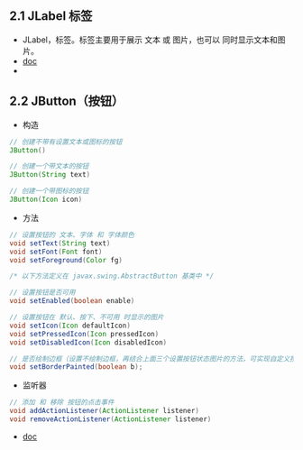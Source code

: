 ## 2.1 JLabel 标签

- JLabel，标签。标签主要用于展示 文本 或 图片，也可以 同时显示文本和图片。
- [doc](https://docs.oracle.com/javase/8/docs/api/javax/swing/JButton.html)
- 

## 2.2 JButton（按钮）

- 构造
~~~java
// 创建不带有设置文本或图标的按钮
JButton()

// 创建一个带文本的按钮
JButton(String text)

// 创建一个带图标的按钮
JButton(Icon icon)
~~~
- 方法
~~~java
// 设置按钮的 文本、字体 和 字体颜色
void setText(String text)
void setFont(Font font)
void setForeground(Color fg)

/* 以下方法定义在 javax.swing.AbstractButton 基类中 */

// 设置按钮是否可用
void setEnabled(boolean enable)

// 设置按钮在 默认、按下、不可用 时显示的图片
void setIcon(Icon defaultIcon)
void setPressedIcon(Icon pressedIcon)
void setDisabledIcon(Icon disabledIcon)

// 是否绘制边框（设置不绘制边框，再结合上面三个设置按钮状态图片的方法，可实现自定义按钮）
void setBorderPainted(boolean b);
~~~
- 监听器
~~~java
// 添加 和 移除 按钮的点击事件
void addActionListener(ActionListener listener)
void removeActionListener(ActionListener listener)
~~~
- [doc](https://docs.oracle.com/javase/8/docs/api/javax/swing/JButton.html)
